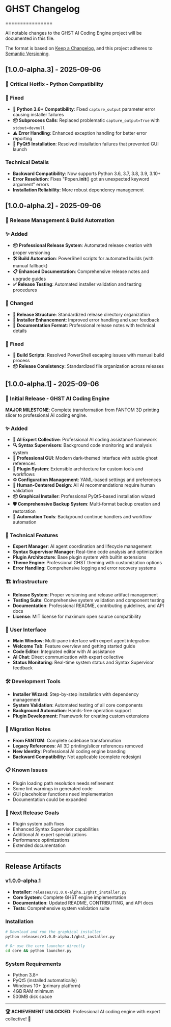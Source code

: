 # GHST Changelog
================

All notable changes to the GHST AI Coding Engine project will be documented in this file.

The format is based on [Keep a Changelog](https://keepachangelog.com/en/1.0.0/),
and this project adheres to [Semantic Versioning](https://semver.org/spec/v2.0.0.html).

## [1.0.0-alpha.3] - 2025-09-06

### 🚨 **Critical Hotfix - Python Compatibility**

### 🐛 Fixed
- **🔧 Python 3.6+ Compatibility**: Fixed `capture_output` parameter error causing installer failures
- **📦 Subprocess Calls**: Replaced problematic `capture_output=True` with `stdout=devnull` 
- **⚠️ Error Handling**: Enhanced exception handling for better error reporting
- **🎯 PyQt5 Installation**: Resolved installation failures that prevented GUI launch

### Technical Details
- **Backward Compatibility**: Now supports Python 3.6, 3.7, 3.8, 3.9, 3.10+
- **Error Resolution**: Fixes "Popen.__init__() got an unexpected keyword argument" errors
- **Installation Reliability**: More robust dependency management

## [1.0.0-alpha.2] - 2025-09-06

### 🚀 Release Management & Build Automation

### ✨ Added
- **📦 Professional Release System**: Automated release creation with proper versioning
- **🛠️ Build Automation**: PowerShell scripts for automated builds (with manual fallback)
- **📋 Enhanced Documentation**: Comprehensive release notes and upgrade guides
- **✅ Release Testing**: Automated installer validation and testing procedures

### 🔧 Changed
- **📁 Release Structure**: Standardized release directory organization
- **🎯 Installer Enhancement**: Improved error handling and user feedback
- **📝 Documentation Format**: Professional release notes with technical details

### 🐛 Fixed
- **🔨 Build Scripts**: Resolved PowerShell escaping issues with manual build process
- **📦 Release Consistency**: Standardized file organization across releases

## [1.0.0-alpha.1] - 2025-09-06

### 🎉 Initial Release - GHST AI Coding Engine

**MAJOR MILESTONE**: Complete transformation from FANTOM 3D printing slicer to professional AI coding engine.

### ✨ Added
- **🧠 AI Expert Collective**: Professional AI coding assistance framework
- **🔍 Syntax Supervisors**: Background code monitoring and analysis system
- **🎨 Professional GUI**: Modern dark-themed interface with subtle ghost references
- **🔌 Plugin System**: Extensible architecture for custom tools and workflows
- **⚙️ Configuration Management**: YAML-based settings and preferences
- **🤖 Human-Centered Design**: All AI recommendations require human validation
- **📦 Graphical Installer**: Professional PyQt5-based installation wizard
- **🛡️ Comprehensive Backup System**: Multi-format backup creation and restoration
- **🎯 Automation Tools**: Background continue handlers and workflow automation

### 🔧 Technical Features
- **Expert Manager**: AI agent coordination and lifecycle management
- **Syntax Supervisor Manager**: Real-time code analysis and optimization
- **Plugin Architecture**: Base plugin system with builtin extensions
- **Theme Engine**: Professional GHST theming with customization options
- **Error Handling**: Comprehensive logging and error recovery systems

### 🏗️ Infrastructure
- **Release System**: Proper versioning and release artifact management
- **Testing Suite**: Comprehensive system validation and component testing
- **Documentation**: Professional README, contributing guidelines, and API docs
- **License**: MIT license for maximum open source compatibility

### 📱 User Interface
- **Main Window**: Multi-pane interface with expert agent integration
- **Welcome Tab**: Feature overview and getting started guide
- **Code Editor**: Integrated editor with AI assistance
- **AI Chat**: Direct communication with expert collective
- **Status Monitoring**: Real-time system status and Syntax Supervisor feedback

### 🛠️ Development Tools
- **Installer Wizard**: Step-by-step installation with dependency management
- **System Validation**: Automated testing of all core components
- **Background Automation**: Hands-free operation support
- **Plugin Development**: Framework for creating custom extensions

### 🔄 Migration Notes
- **From FANTOM**: Complete codebase transformation
- **Legacy References**: All 3D printing/slicer references removed
- **New Identity**: Professional AI coding engine branding
- **Backward Compatibility**: Not applicable (complete redesign)

### 📋 Known Issues
- Plugin loading path resolution needs refinement
- Some lint warnings in generated code
- GUI placeholder functions need implementation
- Documentation could be expanded

### 🎯 Next Release Goals
- Plugin system path fixes
- Enhanced Syntax Supervisor capabilities
- Additional AI expert specializations
- Performance optimizations
- Extended documentation

---

## Release Artifacts

### v1.0.0-alpha.1
- **Installer**: `releases/v1.0.0-alpha.1/ghst_installer.py`
- **Core System**: Complete GHST engine implementation
- **Documentation**: Updated README, CONTRIBUTING, and API docs
- **Tests**: Comprehensive system validation suite

### Installation
```bash
# Download and run the graphical installer
python releases/v1.0.0-alpha.1/ghst_installer.py

# Or use the core launcher directly
cd core && python launcher.py
```

### System Requirements
- Python 3.8+
- PyQt5 (installed automatically)
- Windows 10+ (primary platform)
- 4GB RAM minimum
- 500MB disk space

---

**🏆 ACHIEVEMENT UNLOCKED**: Professional AI coding engine with expert collective! 🚀
